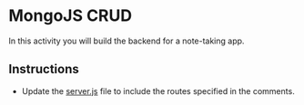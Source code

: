 # MongoJS CRUD

In this activity you will build the backend for a note-taking app.

## Instructions

* Update the [server.js](Unsolved/server.js) file to include the routes specified in the comments.
